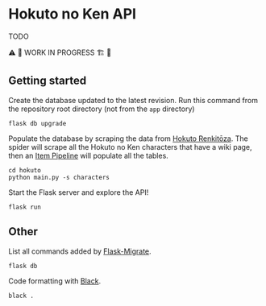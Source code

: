 # Hokuto no Ken API

TODO

:warning: :construction_worker: WORK IN PROGRESS :building_construction: :construction:


## Getting started

Create the database updated to the latest revision. Run this command from the repository root directory (not from the `app` directory)

```shell
flask db upgrade
```

Populate the database by scraping the data from [Hokuto Renkitōza](http://hokuto.wikia.com/wiki/Main_Page). The spider will scrape all the Hokuto no Ken characters that have a wiki page, then an [Item Pipeline](https://doc.scrapy.org/en/latest/topics/item-pipeline.html) will populate all the tables.

```shell
cd hokuto
python main.py -s characters
```

Start the Flask server and explore the API!

```shell
flask run
```


## Other

List all commands added by [Flask-Migrate](https://flask-migrate.readthedocs.io/en/latest/).

```shell
flask db
```

Code formatting with [Black](https://github.com/ambv/black).

```shell
black .
```
